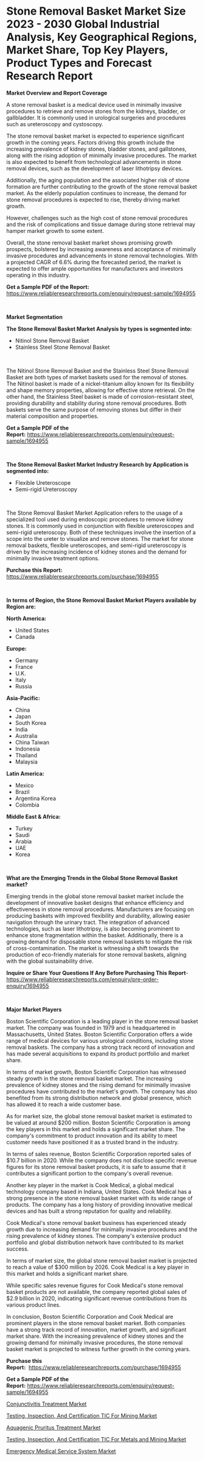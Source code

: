 <p><h1>Stone Removal Basket Market Size 2023 - 2030 Global Industrial Analysis, Key Geographical Regions, Market Share, Top Key Players, Product Types and Forecast Research Report</h1></p><p><strong>Market Overview and Report Coverage</strong></p>
<p><p>A stone removal basket is a medical device used in minimally invasive procedures to retrieve and remove stones from the kidneys, bladder, or gallbladder. It is commonly used in urological surgeries and procedures such as ureteroscopy and cystoscopy.</p><p>The stone removal basket market is expected to experience significant growth in the coming years. Factors driving this growth include the increasing prevalence of kidney stones, bladder stones, and gallstones, along with the rising adoption of minimally invasive procedures. The market is also expected to benefit from technological advancements in stone removal devices, such as the development of laser lithotripsy devices.</p><p>Additionally, the aging population and the associated higher risk of stone formation are further contributing to the growth of the stone removal basket market. As the elderly population continues to increase, the demand for stone removal procedures is expected to rise, thereby driving market growth.</p><p>However, challenges such as the high cost of stone removal procedures and the risk of complications and tissue damage during stone retrieval may hamper market growth to some extent.</p><p>Overall, the stone removal basket market shows promising growth prospects, bolstered by increasing awareness and acceptance of minimally invasive procedures and advancements in stone removal technologies. With a projected CAGR of 6.6% during the forecasted period, the market is expected to offer ample opportunities for manufacturers and investors operating in this industry.</p></p>
<p><strong>Get a Sample PDF of the Report:</strong> <a href="https://www.reliableresearchreports.com/enquiry/request-sample/1694955">https://www.reliableresearchreports.com/enquiry/request-sample/1694955</a></p>
<p>&nbsp;</p>
<p><strong>Market Segmentation</strong></p>
<p><strong>The Stone Removal Basket Market Analysis by types is segmented into:</strong></p>
<p><ul><li>Nitinol Stone Removal Basket</li><li>Stainless Steel Stone Removal Basket</li></ul></p>
<p>&nbsp;</p>
<p><p>The Nitinol Stone Removal Basket and the Stainless Steel Stone Removal Basket are both types of market baskets used for the removal of stones. The Nitinol basket is made of a nickel-titanium alloy known for its flexibility and shape memory properties, allowing for effective stone retrieval. On the other hand, the Stainless Steel basket is made of corrosion-resistant steel, providing durability and stability during stone removal procedures. Both baskets serve the same purpose of removing stones but differ in their material composition and properties.</p></p>
<p><strong>Get a Sample PDF of the Report:</strong>&nbsp;<a href="https://www.reliableresearchreports.com/enquiry/request-sample/1694955">https://www.reliableresearchreports.com/enquiry/request-sample/1694955</a></p>
<p>&nbsp;</p>
<p><strong>The Stone Removal Basket Market Industry Research by Application is segmented into:</strong></p>
<p><ul><li>Flexible Ureteroscope</li><li>Semi-rigid Ureteroscopy</li></ul></p>
<p>&nbsp;</p>
<p><p>The Stone Removal Basket Market Application refers to the usage of a specialized tool used during endoscopic procedures to remove kidney stones. It is commonly used in conjunction with flexible ureteroscopes and semi-rigid ureteroscopy. Both of these techniques involve the insertion of a scope into the ureter to visualize and remove stones. The market for stone removal baskets, flexible ureteroscopes, and semi-rigid ureteroscopy is driven by the increasing incidence of kidney stones and the demand for minimally invasive treatment options.</p></p>
<p><strong>Purchase this Report:</strong>&nbsp; <a href="https://www.reliableresearchreports.com/purchase/1694955">https://www.reliableresearchreports.com/purchase/1694955</a></p>
<p>&nbsp;</p>
<p><strong>In terms of Region, the Stone Removal Basket Market Players available by Region are:</strong></p>
<p>
    <p> <strong> North America: </strong>
        <ul>
            <li>United States</li>
            <li>Canada</li>
        </ul>
        </p> 
    <p> <strong> Europe: </strong>
        <ul>
            <li>Germany</li>
            <li>France</li>
            <li>U.K.</li>
            <li>Italy</li>
            <li>Russia</li>
        </ul>
        </p> 
    <p> <strong> Asia-Pacific: </strong>
        <ul>
            <li>China</li>
            <li>Japan</li>
            <li>South Korea</li>
            <li>India</li>
            <li>Australia</li>
            <li>China Taiwan</li>
            <li>Indonesia</li>
            <li>Thailand</li>
            <li>Malaysia</li>
        </ul>
        </p> 
    <p> <strong> Latin America: </strong>
        <ul>
            <li>Mexico</li>
            <li>Brazil</li>
            <li>Argentina Korea</li>
            <li>Colombia</li>
        </ul>
        </p> 
    <p> <strong> Middle East & Africa: </strong>
        <ul>
            <li>Turkey</li>
            <li>Saudi</li>
            <li>Arabia</li>
            <li>UAE</li>
            <li>Korea</li>
        </ul>
    </p>
    </p>
<p>&nbsp;</p>
<p><strong>What are the Emerging Trends in the Global Stone Removal Basket market?</strong></p>
<p><p>Emerging trends in the global stone removal basket market include the development of innovative basket designs that enhance efficiency and effectiveness in stone removal procedures. Manufacturers are focusing on producing baskets with improved flexibility and durability, allowing easier navigation through the urinary tract. The integration of advanced technologies, such as laser lithotripsy, is also becoming prominent to enhance stone fragmentation within the basket. Additionally, there is a growing demand for disposable stone removal baskets to mitigate the risk of cross-contamination. The market is witnessing a shift towards the production of eco-friendly materials for stone removal baskets, aligning with the global sustainability drive.</p></p>
<p><strong>Inquire or Share Your Questions If Any Before Purchasing This Report</strong>- <a href="https://www.reliableresearchreports.com/enquiry/pre-order-enquiry/1694955">https://www.reliableresearchreports.com/enquiry/pre-order-enquiry/1694955</a></p>
<p>&nbsp;</p>
<p><strong>Major Market Players</strong></p>
<p><p>Boston Scientific Corporation is a leading player in the stone removal basket market. The company was founded in 1979 and is headquartered in Massachusetts, United States. Boston Scientific Corporation offers a wide range of medical devices for various urological conditions, including stone removal baskets. The company has a strong track record of innovation and has made several acquisitions to expand its product portfolio and market share.</p><p>In terms of market growth, Boston Scientific Corporation has witnessed steady growth in the stone removal basket market. The increasing prevalence of kidney stones and the rising demand for minimally invasive procedures have contributed to the market's growth. The company has also benefited from its strong distribution network and global presence, which has allowed it to reach a wide customer base.</p><p>As for market size, the global stone removal basket market is estimated to be valued at around $200 million. Boston Scientific Corporation is among the key players in this market and holds a significant market share. The company's commitment to product innovation and its ability to meet customer needs have positioned it as a trusted brand in the industry.</p><p>In terms of sales revenue, Boston Scientific Corporation reported sales of $10.7 billion in 2020. While the company does not disclose specific revenue figures for its stone removal basket products, it is safe to assume that it contributes a significant portion to the company's overall revenue.</p><p>Another key player in the market is Cook Medical, a global medical technology company based in Indiana, United States. Cook Medical has a strong presence in the stone removal basket market with its wide range of products. The company has a long history of providing innovative medical devices and has built a strong reputation for quality and reliability.</p><p>Cook Medical's stone removal basket business has experienced steady growth due to increasing demand for minimally invasive procedures and the rising prevalence of kidney stones. The company's extensive product portfolio and global distribution network have contributed to its market success.</p><p>In terms of market size, the global stone removal basket market is projected to reach a value of $300 million by 2026. Cook Medical is a key player in this market and holds a significant market share.</p><p>While specific sales revenue figures for Cook Medical's stone removal basket products are not available, the company reported global sales of $2.9 billion in 2020, indicating significant revenue contributions from its various product lines.</p><p>In conclusion, Boston Scientific Corporation and Cook Medical are prominent players in the stone removal basket market. Both companies have a strong track record of innovation, market growth, and significant market share. With the increasing prevalence of kidney stones and the growing demand for minimally invasive procedures, the stone removal basket market is projected to witness further growth in the coming years.</p></p>
<p><strong>Purchase this Report:</strong>&nbsp;&nbsp;<a href="https://www.reliableresearchreports.com/purchase/1694955">https://www.reliableresearchreports.com/purchase/1694955</a></p>
<p></p>
<p><strong>Get a Sample PDF of the Report:</strong>&nbsp;<a href="https://www.reliableresearchreports.com/enquiry/request-sample/1694955">https://www.reliableresearchreports.com/enquiry/request-sample/1694955</a></p>
<p><p><a href="https://www.linkedin.com/pulse/conjunctivitis-treatment-market-challenges-opportunities-ez7ic/">Conjunctivitis Treatment Market</a></p><p><a href="https://medium.com/@rameshramurp23/testing-inspection-and-certification-tic-for-mining-market-report-reveals-the-latest-trends-and-de9b7350cf81">Testing, Inspection, And Certification TIC For Mining Market</a></p><p><a href="https://www.linkedin.com/pulse/aquagenic-pruritus-treatment-market-challenges-opportunities-p5cec/">Aquagenic Pruritus Treatment Market</a></p><p><a href="https://medium.com/@adityalohrp23/analyzing-testing-inspection-and-certification-tic-for-metals-and-mining-market-global-industry-14b5a80ca284">Testing, Inspection, And Certification TIC For Metals and Mining Market</a></p><p><a href="https://www.linkedin.com/pulse/emergency-medical-service-system-market-size-share-global-uy1ac/">Emergency Medical Service System Market</a></p></p>